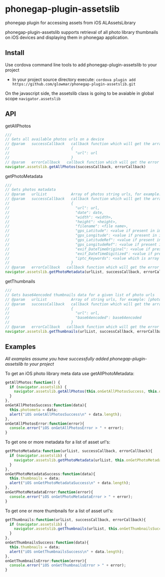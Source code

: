phonegap-plugin-assetslib
=========================

phonegap plugin for accessing assets from iOS ALAssetsLibrary

phonegap-plugin-assetslib supports retrieval of all photo library thumbnails on iOS devices and displaying them in phonegap application. 

## Install
Use cordova command line tools to add phonegap-plugin-assetslib to your project

* In your project source directory execute: `cordova plugin add https://github.com/glowmar/phonegap-plugin-assetslib.git`

On the javascript side, the assetslib class is going to be avaiable in global scope `navigator.assetslib`

## API

getAllPhotos
```javascript
///
// Gets all available photos urls on a device
// @param   successCallback   callback function which will get the array with json objects of following format:
//                            {
//                              "url": url
//                            }
// @param   errorCallback   callback function which will get the error
navigator.assetslib.getAllPhotos(successCallback, errorCallback)
```

getPhotoMetadata
```javascript
///
// Gets photos matadata 
// @param   urlList           Array of photos string urls, for example: [photometa[0].url]  or  [photometa[0].url,photometa[1].url]
// @param   successCallback   callback function which will get the array with json objects of following format:
//                            {
//                              "url": url,
//                              "date": date,
//                              "width": <width>,
//                              "height": <height>,
//                              "filename": <file name>,
//                              "gps_Latitude": <value if present in image metadata>,
//                              "gps_Longitude": <value if present in image metadata>,
//                              "gps_LatitudeRef": <value if present in image metadata>,
//                              "gps_LongitudeRef": <value if present in image metadata>,
//                              "exif_DateTimeOriginal": <value if present in image metadata>,
//                              "exif_DateTimeDigitized": <value if present in image metadata>,
//                              "iptc_Keywords": <value which is array of string if present in image metadata>
//                            }
// @param   errorCallback   callback function which will get the error
navigator.assetslib.getPhotoMetadata(urlList, successCallback, errorCallback)
```

getThumbnails
```javascript
///
// Gets base64encoded thumbnails data for a given list of photo urls
// @param   urlList           Array of string urls, for example: [photometa[0].url]  or  [photometa[0].url,photometa[1].url]
// @param   successCallback   callback function which will get the array with json objects of following format:
//                            {
//                              "url": url,
//                              "base64encoded": base64encoded
//                            }
// @param   errorCallback   callback function which will get the error
navigator.assetslib.getThumbnails(urlList, successCallback, errorCallback)
```



## Examples
*All examples assume you have successfully added phonegap-plugin-assetslib to your project*


To get an iOS photo library meta data use getAllPhotoMetadata:

```javascript
getAllPhotos:function() {
  if (navigator.assetslib) {
    navigator.assetslib.getAllPhotos(this.onGetAllPhotosSuccess, this.onGetAllPhotosError);
  }
},
onGetAllPhotosSuccess:function(data){
  this.photometa = data;
  alert("iOS onGetAllPhotosSuccess\n" + data.length);
},
onGetAllPhotosError:function(error){
  console.error("iOS onGetAllPhotosError > " + error);
}
```

To get one or more metadata for a list of asset url's:

```javascript
getPhotoMetadata:function(urlList, successCallback, errorCallback){
  if (navigator.assetslib) {
    navigator.assetslib.getPhotoMetadata(urlList, this.onGetPhotoMetadataSuccess, this.onGetPhotoMetadataError);
  }
},
onGetPhotoMetadataSuccess:function(data){
  this.thumbnails = data;
  alert("iOS onGetPhotoMetadataSuccess\n" + data.length);
},
onGetPhotoMetadataError:function(error){
  console.error("iOS onGetPhotoMetadataError > " + error);
}
```

To get one or more thumbnails for a list of asset url's:

```javascript
getThumbnails:function(urlList, successCallback, errorCallback){
  if (navigator.assetslib) {
    navigator.assetslib.getThumbnails(urlList, this.onGetThumbnailsSuccess, this.onGetThumbnailsError);
  }
},
onGetThumbnailsSuccess:function(data){
  this.thumbnails = data;
  alert("iOS onGetThumbnailsSuccess\n" + data.length);
},
onGetThumbnailsError:function(error){
  console.error("iOS onGetThumbnailsError > " + error);
}
```
